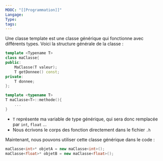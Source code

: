 ```yaml
---
MOOC: "[[Programmation]]"
Langage: 
Type: 
tags:
---
```

Une classe template est une classe générique qui fonctionne avec différents types. Voici la structure générale de la classe :
```Cpp
template <Typename T>
class maClasse{
public:
	MaClasse(T valeur);
	T getDonnee() const;
private:
	T donnee;
};

template <typename T>
T maClasse<T>::methode(){
	...
}
```
- `T` représente ma variable de type générique, qui sera donc remplacée par `int`, `float` ...
- Nous écrivons le corps des fonction directement dans le fichier `.h`

Maintenant, nous pouvons utiliser cette classe générique dans le code :
```cpp
maClasse<int>* objetA = new maClasse<int>();
maClasse<float>* objetB = new maClasse<float>();
```